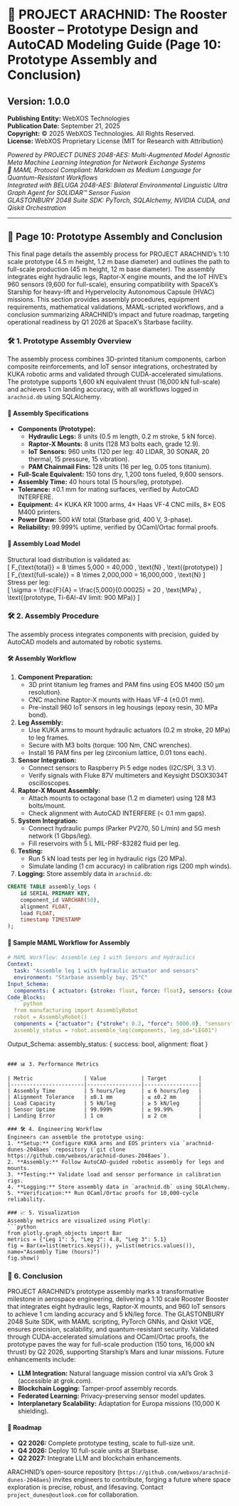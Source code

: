 # 🚀 PROJECT ARACHNID: The Rooster Booster – Prototype Design and AutoCAD Modeling Guide (Page 10: Prototype Assembly and Conclusion)

## Version: 1.0.0  
**Publishing Entity:** WebXOS Technologies  
**Publication Date:** September 21, 2025  
**Copyright:** © 2025 WebXOS Technologies. All Rights Reserved.  
**License:** WebXOS Proprietary License (MIT for Research with Attribution)  

*Powered by PROJECT DUNES 2048-AES: Multi-Augmented Model Agnostic Meta Machine Learning Integration for Network Exchange Systems*  
*🐪 MAML Protocol Compliant: Markdown as Medium Language for Quantum-Resistant Workflows*  
*Integrated with BELUGA 2048-AES: Bilateral Environmental Linguistic Ultra Graph Agent for SOLIDAR™ Sensor Fusion*  
*GLASTONBURY 2048 Suite SDK: PyTorch, SQLAlchemy, NVIDIA CUDA, and Qiskit Orchestration*  

---

## 📜 Page 10: Prototype Assembly and Conclusion  

This final page details the assembly process for PROJECT ARACHNID’s 1:10 scale prototype (4.5 m height, 1.2 m base diameter) and outlines the path to full-scale production (45 m height, 12 m base diameter). The assembly integrates eight hydraulic legs, Raptor-X engine mounts, and the IoT HIVE’s 960 sensors (9,600 for full-scale), ensuring compatibility with SpaceX’s Starship for heavy-lift and Hypervelocity Autonomous Capsule (HVAC) missions. This section provides assembly procedures, equipment requirements, mathematical validations, MAML-scripted workflows, and a conclusion summarizing ARACHNID’s impact and future roadmap, targeting operational readiness by Q1 2026 at SpaceX’s Starbase facility.

### 🛠️ 1. Prototype Assembly Overview  

The assembly process combines 3D-printed titanium components, carbon composite reinforcements, and IoT sensor integrations, orchestrated by KUKA robotic arms and validated through CUDA-accelerated simulations. The prototype supports 1,600 kN equivalent thrust (16,000 kN full-scale) and achieves 1 cm landing accuracy, with all workflows logged in `arachnid.db` using SQLAlchemy.

#### 📏 Assembly Specifications  
- **Components (Prototype):**  
  - **Hydraulic Legs:** 8 units (0.5 m length, 0.2 m stroke, 5 kN force).  
  - **Raptor-X Mounts:** 8 units (128 M3 bolts each, grade 12.9).  
  - **IoT Sensors:** 960 units (120 per leg: 40 LIDAR, 30 SONAR, 20 thermal, 15 pressure, 15 vibration).  
  - **PAM Chainmail Fins:** 128 units (16 per leg, 0.05 tons titanium).  
- **Full-Scale Equivalent:** 150 tons dry, 1,200 tons fueled, 9,600 sensors.  
- **Assembly Time:** 40 hours total (5 hours/leg, prototype).  
- **Tolerance:** ±0.1 mm for mating surfaces, verified by AutoCAD INTERFERE.  
- **Equipment:** 4× KUKA KR 1000 arms, 4× Haas VF-4 CNC mills, 8× EOS M400 printers.  
- **Power Draw:** 500 kW total (Starbase grid, 400 V, 3-phase).  
- **Reliability:** 99.999% uptime, verified by OCaml/Ortac formal proofs.  

#### 🔢 Assembly Load Model  
Structural load distribution is validated as:  
\[
F_{\text{total}} = 8 \times 5,000 = 40,000 \, \text{N} \, \text{(prototype)}
\]  
\[
F_{\text{full-scale}} = 8 \times 2,000,000 = 16,000,000 \, \text{N}
\]  
Stress per leg:  
\[
\sigma = \frac{F}{A} = \frac{5,000}{0.00025} = 20 \, \text{MPa} \, \text{(prototype, Ti-6Al-4V limit: 900 MPa)}
\]  

### 🛠️ 2. Assembly Procedure  

The assembly process integrates components with precision, guided by AutoCAD models and automated by robotic systems.

#### 🛠️ Assembly Workflow  
1. **Component Preparation:**  
   - 3D print titanium leg frames and PAM fins using EOS M400 (50 µm resolution).  
   - CNC machine Raptor-X mounts with Haas VF-4 (±0.01 mm).  
   - Pre-install 960 IoT sensors in leg housings (epoxy resin, 30 MPa bond).  
2. **Leg Assembly:**  
   - Use KUKA arms to mount hydraulic actuators (0.2 m stroke, 20 MPa) to leg frames.  
   - Secure with M3 bolts (torque: 100 Nm, CNC wrenches).  
   - Install 16 PAM fins per leg (zirconium lattice, 0.01 tons each).  
3. **Sensor Integration:**  
   - Connect sensors to Raspberry Pi 5 edge nodes (I2C/SPI, 3.3 V).  
   - Verify signals with Fluke 87V multimeters and Keysight DSOX3034T oscilloscopes.  
4. **Raptor-X Mount Assembly:**  
   - Attach mounts to octagonal base (1.2 m diameter) using 128 M3 bolts/mount.  
   - Check alignment with AutoCAD INTERFERE (< 0.1 mm gaps).  
5. **System Integration:**  
   - Connect hydraulic pumps (Parker PV270, 50 L/min) and 5G mesh network (1 Gbps/leg).  
   - Fill reservoirs with 5 L MIL-PRF-83282 fluid per leg.  
6. **Testing:**  
   - Run 5 kN load tests per leg in hydraulic rigs (20 MPa).  
   - Simulate landing (1 cm accuracy) in calibration rigs (200 mph winds).  
7. **Logging:** Store assembly data in `arachnid.db`:  
```sql
CREATE TABLE assembly_logs (
    id SERIAL PRIMARY KEY,
    component_id VARCHAR(50),
    alignment FLOAT,
    load FLOAT,
    timestamp TIMESTAMP
);
```

#### 📜 Sample MAML Workflow for Assembly  
```yaml
# MAML Workflow: Assemble Leg 1 with Sensors and Hydraulics
Context:
  task: "Assemble leg 1 with hydraulic actuator and sensors"
  environment: "Starbase assembly bay, 25°C"
Input_Schema:
  components: { actuator: {stroke: float, force: float}, sensors: {count: int} }
Code_Blocks:
  ```python
  from manufacturing import AssemblyRobot
  robot = AssemblyRobot()
  components = {"actuator": {"stroke": 0.2, "force": 5000.0}, "sensors": {"count": 120}}
  assembly_status = robot.assemble_leg(components, leg_id="LEG01")
  ```
Output_Schema:
  assembly_status: { success: bool, alignment: float }
```

### 📊 3. Performance Metrics  

| Metric                | Value           | Target          |
|-----------------------|-----------------|-----------------|
| Assembly Time         | 5 hours/leg     | ≤ 6 hours/leg   |
| Alignment Tolerance   | ±0.1 mm         | ≤ ±0.2 mm       |
| Load Capacity         | 5 kN/leg        | ≥ 5 kN/leg      |
| Sensor Uptime         | 99.999%         | ≥ 99.99%        |
| Landing Error         | 1 cm            | ≤ 2 cm          |

### 🛠️ 4. Engineering Workflow  
Engineers can assemble the prototype using:  
1. **Setup:** Configure KUKA arms and EOS printers via `arachnid-dunes-2048aes` repository (`git clone https://github.com/webxos/arachnid-dunes-2048aes`).  
2. **Assembly:** Follow AutoCAD-guided robotic assembly for legs and mounts.  
3. **Testing:** Validate load and sensor performance in calibration rigs.  
4. **Logging:** Store assembly data in `arachnid.db` using SQLAlchemy.  
5. **Verification:** Run OCaml/Ortac proofs for 10,000-cycle reliability.  

### 📈 5. Visualization  
Assembly metrics are visualized using Plotly:  
```python
from plotly.graph_objects import Bar
metrics = {"Leg 1": 5, "Leg 2": 4.8, "Leg 3": 5.1}
fig = Bar(x=list(metrics.keys()), y=list(metrics.values()), name="Assembly Time (hours)")
fig.show()
```

### 🌌 6. Conclusion  

PROJECT ARACHNID’s prototype assembly marks a transformative milestone in aerospace engineering, delivering a 1:10 scale Rooster Booster that integrates eight hydraulic legs, Raptor-X mounts, and 960 IoT sensors to achieve 1 cm landing accuracy and 5 kN/leg force. The GLASTONBURY 2048 Suite SDK, with MAML scripting, PyTorch GNNs, and Qiskit VQE, ensures precision, scalability, and quantum-resistant security. Validated through CUDA-accelerated simulations and OCaml/Ortac proofs, the prototype paves the way for full-scale production (150 tons, 16,000 kN thrust) by Q2 2026, supporting Starship’s Mars and lunar missions. Future enhancements include:  
- **LLM Integration:** Natural language mission control via xAI’s Grok 3 (accessible at grok.com).  
- **Blockchain Logging:** Tamper-proof assembly records.  
- **Federated Learning:** Privacy-preserving sensor model updates.  
- **Interplanetary Scalability:** Adaptation for Europa missions (10,000 K shielding).  

#### 🔢 Roadmap  
- **Q2 2026:** Complete prototype testing, scale to full-size unit.  
- **Q4 2026:** Deploy 10 full-scale units at Starbase.  
- **Q2 2027:** Integrate LLM and blockchain enhancements.  

ARACHNID’s open-source repository (`https://github.com/webxos/arachnid-dunes-2048aes`) invites engineers to contribute, forging a future where space exploration is precise, robust, and lifesaving. Contact `project_dunes@outlook.com` for collaboration.